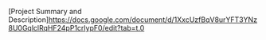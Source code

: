 [Project Summary and Description]<https://docs.google.com/document/d/1XxcUzfBqV8urYFT3YNz8U0GqlclRqHF24pP1crlypF0/edit?tab=t.0>

